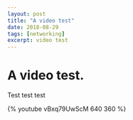 ```yaml
---
layout: post
title: "A video test"
date: 2018-08-29
tags: [networking]
excerpt: video test
---
```





# A video test.

Test test test


{% youtube vBxq79UwScM 640 360 %}
